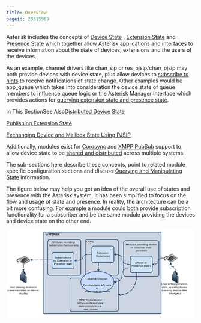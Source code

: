 ```yaml
---
title: Overview
pageid: 28315969
---
```


Asterisk includes the concepts of [Device State](/Device-State) , [Extension State](/Extension-State-and-Hints) and [Presence State](/Fundamentals/Key-Concepts/States-and-Presence/Presence-State) which together allow Asterisk applications and interfaces to receive information about the state of devices, extensions and the users of the devices.

As an example, channel drivers like chan_sip or res_pjsip/chan_pjsip may both provide devices with device state, plus allow devices to [subscribe to hints](/Extension-State-and-Hints) to receive notifications of state change. Other examples would be app_queue which takes into consideration the device state of queue members to influence queue logic or the Asterisk Manager Interface which provides actions for [querying extension state and presence state](/Fundamentals/Key-Concepts/States-and-Presence/Querying-and-Manipulating-State).

In This SectionSee Also[Distributed Device State](/Configuration/Interfaces/Distributed-Device-State)

[Publishing Extension State](/Configuration/Channel-Drivers/SIP/Configuring-res_pjsip/Publishing-Extension-State)

[Exchanging Device and Mailbox State Using PJSIP](/Configuration/Channel-Drivers/SIP/Configuring-res_pjsip/Exchanging-Device-and-Mailbox-State-Using-PJSIP)

Additionally, modules exist for [Corosync](/Corosync) and [XMPP PubSub](/Distributed-Device-State-with-XMPP-PubSub) support to allow device state to be [shared and distributed](/Configuration/Interfaces/Distributed-Device-State) across multiple systems.

The sub-sections here describe these concepts, point to related module specific configuration sections and discuss [Querying and Manipulating State](/Fundamentals/Key-Concepts/States-and-Presence/Querying-and-Manipulating-State) information.

The figure below may help you get an idea of the overall use of states and presence with the Asterisk system. It has been simplified to focus on the flow and usage of state and presence. In reality, the architecture can be a bit more confusing. For example a module could both provide subscription functionality for a subscriber and be the same module providing the devices and device state on the other end.

![](StateAndPresenceOverview.png)

